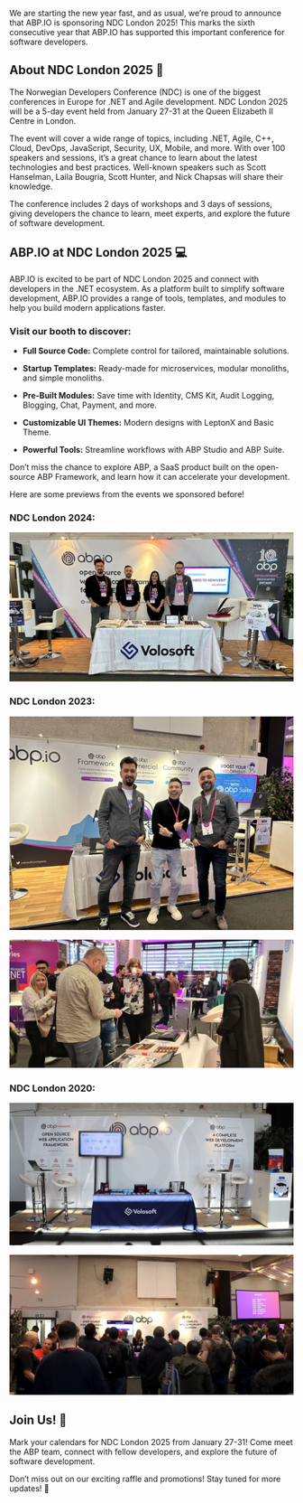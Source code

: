 

We are starting the new year fast, and as usual, we’re proud to announce that ABP.IO is sponsoring NDC London 2025! This marks the sixth consecutive year that ABP.IO has supported this important conference for software developers.





## About NDC London 2025 📅



The Norwegian Developers Conference (NDC) is one of the biggest conferences in Europe for .NET and Agile development. NDC London 2025 will be a 5-day event held from January 27-31 at the Queen Elizabeth II Centre in London.



The event will cover a wide range of topics, including .NET, Agile, C++, Cloud, DevOps, JavaScript, Security, UX, Mobile, and more. With over 100 speakers and sessions, it’s a great chance to learn about the latest technologies and best practices. Well-known speakers such as Scott Hanselman, Laila Bougria, Scott Hunter, and Nick Chapsas will share their knowledge.



The conference includes 2 days of workshops and 3 days of sessions, giving developers the chance to learn, meet experts, and explore the future of software development.





## ABP.IO at NDC London 2025 💻



ABP.IO is excited to be part of NDC London 2025 and connect with developers in the .NET ecosystem. As a platform built to simplify software development, ABP.IO provides a range of tools, templates, and modules to help you build modern applications faster.



### Visit our booth to discover:



* **Full Source Code:** Complete control for tailored, maintainable solutions.

* **Startup Templates:** Ready-made for microservices, modular monoliths, and simple monoliths.

* **Pre-Built Modules:** Save time with Identity, CMS Kit, Audit Logging, Blogging, Chat, Payment, and more.

* **Customizable UI Themes:** Modern designs with LeptonX and Basic Theme.

* **Powerful Tools:** Streamline workflows with ABP Studio and ABP Suite.



Don’t miss the chance to explore ABP,  a SaaS product built on the open-source ABP Framework, and learn how it can accelerate your development.



Here are some previews from the events we sponsored before!



### NDC London 2024:

![team.png](3a108c28bb8b56956ba1e9486162c9fb.png)





### NDC London 2023:

![IMG\_0014.jpg](3a0d5e7c5833ae0ab6f3395339b17dd8.jpg)



![20230125\_084840.jpg](3a0d5e7aaa5d774528cc6afeeae8e88b.jpg)





### NDC London 2020:

![00f93d44fcdeb12edd6039f3e6787472.jpg](3a0d5e7a636a849847e69dec153c7e07.jpg)



![image](1a06907364a779fb8bad39f3e6890219.jpg)





## Join Us! 🤝

Mark your calendars for NDC London 2025 from January 27-31! Come meet the ABP team, connect with fellow developers, and explore the future of software development.



Don’t miss out on our exciting raffle and promotions! Stay tuned for more updates! 🎁

